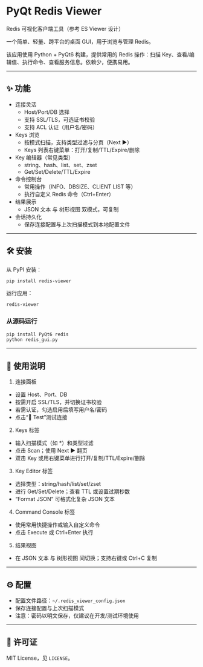 # PyQt Redis Viewer
Redis 可视化客户端工具（参考 ES Viewer 设计）

一个简单、轻量、跨平台的桌面 GUI，用于浏览与管理 Redis。

该应用使用 Python + PyQt6 构建，提供常用的 Redis 操作：扫描 Key、查看/编辑值、执行命令、查看服务信息。依赖少，便携易用。

---

## ✨ 功能

- 连接灵活
  - Host/Port/DB 选择
  - 支持 SSL/TLS，可选证书校验
  - 支持 ACL 认证（用户名/密码）
- Keys 浏览
  - 按模式扫描，支持类型过滤与分页（Next ▶）
  - Keys 列表右键菜单：打开/复制/TTL/Expire/删除
- Key 编辑器（常见类型）
  - string、hash、list、set、zset
  - Get/Set/Delete/TTL/Expire
- 命令控制台
  - 常用操作（INFO、DBSIZE、CLIENT LIST 等）
  - 执行自定义 Redis 命令（Ctrl+Enter）
- 结果展示
  - JSON 文本 与 树形视图 双模式，可复制
- 会话持久化
  - 保存连接配置与上次扫描模式到本地配置文件

---

## 🛠️ 安装

从 PyPI 安装：

```bash
pip install redis-viewer
```

运行应用：

```bash
redis-viewer
```

### 从源码运行

```bash
pip install PyQt6 redis
python redis_gui.py
```

---

## 🚀 使用说明

1) 连接面板
- 设置 Host、Port、DB
- 按需开启 SSL/TLS，并切换证书校验
- 若需认证，勾选启用后填写用户名/密码
- 点击“🔌 Test”测试连接

2) Keys 标签
- 输入扫描模式（如 *）和类型过滤
- 点击 Scan；使用 Next ▶ 翻页
- 双击 Key 或用右键菜单进行打开/复制/TTL/Expire/删除

3) Key Editor 标签
- 选择类型：string/hash/list/set/zset
- 进行 Get/Set/Delete；查看 TTL 或设置过期秒数
- “Format JSON” 可格式化复杂 JSON 文本

4) Command Console 标签
- 使用常用快捷操作或输入自定义命令
- 点击 Execute 或 Ctrl+Enter 执行

5) 结果视图
- 在 JSON 文本 与 树形视图 间切换；支持右键或 Ctrl+C 复制

---

## ⚙️ 配置

- 配置文件路径：`~/.redis_viewer_config.json`
- 保存连接配置与上次扫描模式
- 注意：密码以明文保存，仅建议在开发/测试环境使用

---

## 📜 许可证

MIT License，见 `LICENSE`。
